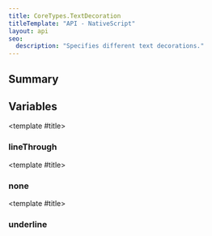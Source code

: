 ```yaml
---
title: CoreTypes.TextDecoration
titleTemplate: "API - NativeScript"
layout: api
seo:
  description: "Specifies different text decorations."
---
```


<!-- This page is auto generated, do not edit manually. -->
<!-- Run "yarn generate:api-docs" to regenerate -->

<script setup lang="ts">
  import { provide } from "vue";
  import API_DATA from "./CoreTypes-TextDecoration.data.json";
  
  provide('API_DATA', API_DATA);
</script>

<APIRefHierarchy v-once />

<APIRefComment commentBase64="eyJibG9ja1RhZ3MiOltdLCJtb2RpZmllclRhZ3MiOnt9LCJzdW1tYXJ5IjpbeyJraW5kIjoidGV4dCIsInRleHQiOiJTcGVjaWZpZXMgZGlmZmVyZW50IHRleHQgZGVjb3JhdGlvbnMuIn1dfQ==" v-once />

## <Heading ignore>Summary</Heading>

<APIRefSummary v-once />

## Variables

<div class="isConst">

<APIRef for="2708" v-once>

<template #title>

### lineThrough

</template>

</APIRef>

</div>

<div class="isConst">

<APIRef for="2706" v-once>

<template #title>

### none

</template>

</APIRef>

</div>

<div class="isConst">

<APIRef for="2707" v-once>

<template #title>

### underline

</template>

</APIRef>

</div>
